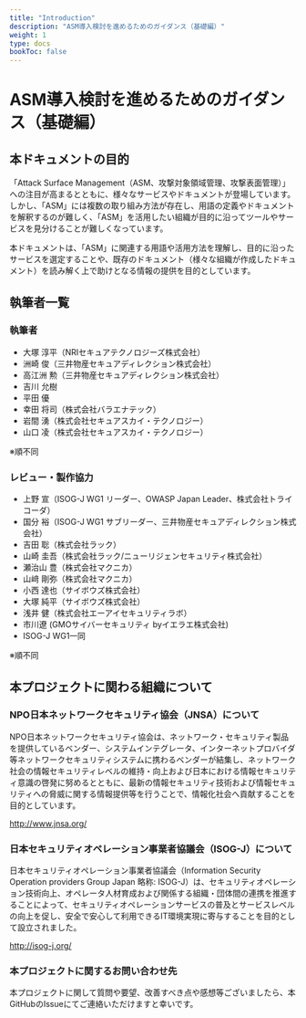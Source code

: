 ```yaml
---
title: "Introduction"
description: "ASM導入検討を進めるためのガイダンス（基礎編）"
weight: 1
type: docs
bookToc: false
---
```


# ASM導入検討を進めるためのガイダンス（基礎編）

## 本ドキュメントの目的
「Attack Surface Management（ASM、攻撃対象領域管理、攻撃表面管理）」への注目が高まるとともに、様々なサービスやドキュメントが登場しています。  
しかし、「ASM」には複数の取り組み方法が存在し、用語の定義やドキュメントを解釈するのが難しく、「ASM」を活用したい組織が目的に沿ってツールやサービスを見分けることが難しくなっています。  

本ドキュメントは、「ASM」に関連する用語や活用方法を理解し、目的に沿ったサービスを選定することや、既存のドキュメント（様々な組織が作成したドキュメント）を読み解く上で助けとなる情報の提供を目的としています。

## 執筆者一覧
### 執筆者
- 大塚 淳平（NRIセキュアテクノロジーズ株式会社）
- 洲崎 俊（三井物産セキュアディレクション株式会社）
- 高江洲 勲（三井物産セキュアディレクション株式会社）
- 吉川 允樹
- 平田 優
- 幸田 将司（株式会社バラエナテック）
- 岩間 湧（株式会社セキュアスカイ・テクノロジー）
- 山口 凌（株式会社セキュアスカイ・テクノロジー）

※順不同

### レビュー・製作協力
- 上野 宣（ISOG-J WG1 リーダー、OWASP Japan Leader、株式会社トライコーダ）
- 国分 裕（ISOG-J WG1 サブリーダー、三井物産セキュアディレクション株式会社）
- 吉田 聡（株式会社ラック）
- 山崎 圭吾（株式会社ラック/ニューリジェンセキュリティ株式会社）
- 瀬治山 豊（株式会社マクニカ）
- 山﨑 剛弥（株式会社マクニカ）
- 小西 達也（サイボウズ株式会社）
- 大塚 純平（サイボウズ株式会社）
- 浅井 健（株式会社エーアイセキュリティラボ）
- 市川遼 (GMOサイバーセキュリティ byイエラエ株式会社)
- ISOG-J WG1一同

※順不同


## 本プロジェクトに関わる組織について
### NPO日本ネットワークセキュリティ協会（JNSA）について
NPO日本ネットワークセキュリティ協会は、ネットワーク・セキュリティ製品を提供しているベンダー、システムインテグレータ、インターネットプロバイダ等ネットワークセキュリティシステムに携わるベンダーが結集し、ネットワーク社会の情報セキュリティレベルの維持・向上および日本における情報セキュリティ意識の啓発に努めるとともに、最新の情報セキュリティ技術および情報セキュリティへの脅威に関する情報提供等を行うことで、情報化社会へ貢献することを目的としています。

http://www.jnsa.org/

### 日本セキュリティオペレーション事業者協議会（ISOG-J）について
日本セキュリティオペレーション事業者協議会（Information Security Operation providers Group Japan 略称: ISOG-J）は、セキュリティオペレーション技術向上、オペレータ人材育成および関係する組織・団体間の連携を推進することによって、セキュリティオペレーションサービスの普及とサービスレベルの向上を促し、安全で安心して利用できるIT環境実現に寄与することを目的として設立されました。

http://isog-j.org/

### 本プロジェクトに関するお問い合わせ先
本プロジェクトに関して質問や要望、改善すべき点や感想等ございましたら、本GitHubのIssueにてご連絡いただけますと幸いです。
